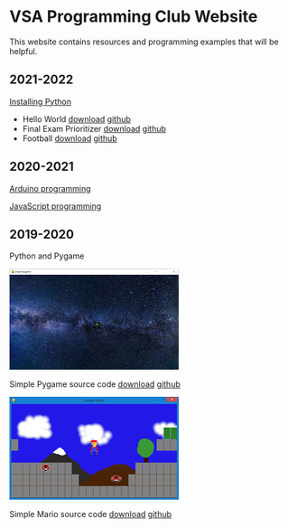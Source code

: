 # VSA Programming Club Website

This website contains resources and programming examples that will be helpful.

## 2021-2022

[Installing Python](installing_python)

* Hello World [download](python/hello_world.py) [github](https://github.com/davidmerickson01/davidmerickson01.github.io/tree/master/python/hello_world.py)
* Final Exam Prioritizer [download](python/final_exam_prioritizer.py) [github](https://github.com/davidmerickson01/davidmerickson01.github.io/tree/master/python/final_exam_prioritizer.py)
* Football [download](python/football.py) [github](https://github.com/davidmerickson01/davidmerickson01.github.io/tree/master/python/football.py)

## 2020-2021

[Arduino programming](arduino)

[JavaScript programming](javascript)

## 2019-2020

Python and Pygame

![simple pygame screenshot](python/simple_pygame_thumbnail.png)

Simple Pygame source code [download](https://download-directory.github.io/?url=https://github.com/davidmerickson01/davidmerickson01.github.io/tree/master/python/simple_pygame
) [github](https://github.com/davidmerickson01/davidmerickson01.github.io/tree/master/python/simple_pygame)

![simple mario screenshot](python/simple_mario_thumbnail.png)

Simple Mario source code [download](https://download-directory.github.io/?url=https://github.com/davidmerickson01/davidmerickson01.github.io/tree/master/python/simple_mario
) [github](https://github.com/davidmerickson01/davidmerickson01.github.io/tree/master/python/simple_mario)
